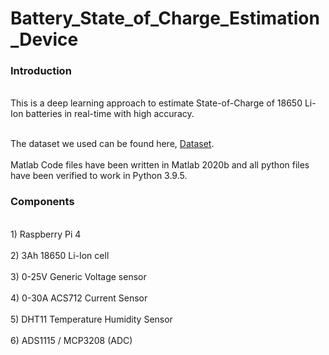 # Battery_State_of_Charge_Estimation_Device

<h3>Introduction</h3>
<br>This is a deep learning approach to estimate State-of-Charge of 18650 Li-Ion batteries in real-time with high accuracy.</br>

<br>The dataset we used can be found here, [Dataset](https://data.mendeley.com/datasets/cp3473x7xv/1).<br>
<br>Matlab Code files have been written in Matlab 2020b and all python files have been verified to work in Python 3.9.5.</br>

<h3>Components</h3>
<br>1) Raspberry Pi 4</br>
<br>2) 3Ah 18650 Li-Ion cell</br>
<br>3) 0-25V Generic Voltage sensor</br>
<br>4) 0-30A ACS712 Current Sensor</br>
<br>5) DHT11 Temperature Humidity Sensor</br>
<br>6) ADS1115 / MCP3208 (ADC)</br>


